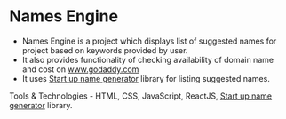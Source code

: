 # Names Engine
* Names Engine is a project which displays list of suggested names for project based on keywords provided by user.
* It also provides functionality of checking availability of domain name and cost on www.godaddy.com
* It uses <a href="https://github.com/rstacruz/startup-name-generator" target="_blank">Start up name generator</a> library for listing suggested names.

Tools & Technologies - HTML, CSS, JavaScript, ReactJS, <a href="https://github.com/rstacruz/startup-name-generator" target="_blank">Start up name generator</a> library.